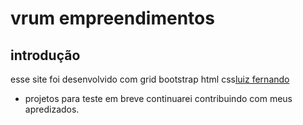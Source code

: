 # vrum empreendimentos

## introdução 

esse site foi desenvolvido com grid bootstrap
 html css[luiz fernando]()


 * projetos para teste em breve continuarei contribuindo 
 com meus apredizados.
